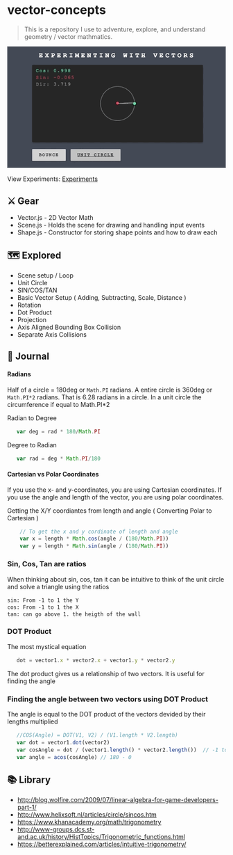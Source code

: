 # vector-concepts
> This is a repository I use to adventure, explore, and understand geometry / vector mathmatics.

![Example GIF](https://raw.githubusercontent.com/sean-codes/vector-concepts/master/example.gif?v=2)

View Experiments: [Experiments](https://sean-codes.github.io/vector-concepts/)
## ⚔️ Gear
- Vector.js - 2D Vector Math
- Scene.js - Holds the scene for drawing and handling input events
- Shape.js - Constructor for storing shape points and how to draw each

## 🗺 Explored
- Scene setup / Loop
- Unit Circle
- SIN/COS/TAN
- Basic Vector Setup ( Adding, Subtracting, Scale, Distance )
- Rotation
- Dot Product
- Projection
- Axis Aligned Bounding Box Collision
- Separate Axis Collisions

## 📙 Journal

#### Radians
Half of a circle = 180deg or `Math.PI` radians. A entire circle is 360deg or `Math.PI*2` radians. That is 6.28 radians in a circle. In a unit circle the circumference if equal to Math.PI*2

Radian to Degree

```js
   var deg = rad * 180/Math.PI
```

Degree to Radian
```js
   var rad = deg * Math.PI/180
```

#### Cartesian vs Polar Coordinates
If you use the x- and y-coordinates, you are using Cartesian coordinates. If you use the angle and length of the vector, you are using polar coordinates.

Getting the X/Y coordiantes from length and angle ( Converting Polar to Cartesian )
``` js
    // To get the x and y cordinate of length and angle
    var x = length * Math.cos(angle / (180/Math.PI))
    var y = length * Math.sin(angle / (180/Math.PI))
```

### Sin, Cos, Tan are ratios
When thinking about sin, cos, tan it can be intuitive to think of the unit circle and solve a triangle using the ratios

```
sin: From -1 to 1 the Y
cos: From -1 to 1 the X
tan: can go above 1. the heigth of the wall
```

### DOT Product

The most mystical equation
```js
   dot = vector1.x * vector2.x + vector1.y * vector2.y
```

The dot product gives us a relationship of two vectors. It is useful for finding the angle

### Finding the angle between two vectors using DOT Product

The angle is equal to the DOT product of the vectors devided by their lengths multiplied



```js
   //COS(Angle) = DOT(V1, V2) / (V1.length * V2.length)
   var dot = vector1.dot(vector2)
   var cosAngle = dot / (vector1.length() * vector2.length())  // -1 to 1
   var angle = acos(cosAngle) // 180 - 0
```


## 📚 Library
- http://blog.wolfire.com/2009/07/linear-algebra-for-game-developers-part-1/
- http://www.helixsoft.nl/articles/circle/sincos.htm
- https://www.khanacademy.org/math/trigonometry
- http://www-groups.dcs.st-and.ac.uk/history/HistTopics/Trigonometric_functions.html
- https://betterexplained.com/articles/intuitive-trigonometry/
